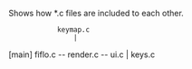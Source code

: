 Shows how *.c files are included to each other.

				keymap.c
					|
[main] fiflo.c -- render.c -- ui.c
					|
				keys.c
